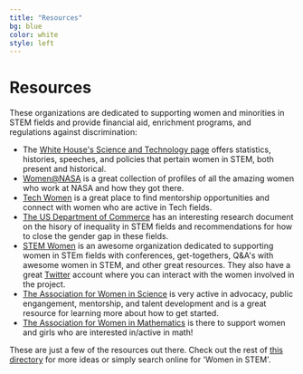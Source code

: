 ```yaml
---
title: "Resources"
bg: blue
color: white
style: left
---
```


# Resources

These organizations are dedicated to supporting women and minorities in STEM fields and provide financial aid, enrichment programs, and regulations against discrimination:

- The [White House's Science and Technology page](https://www.whitehouse.gov/administration/eop/ostp/women) offers statistics, histories, speeches, and policies that pertain women in STEM, both present and historical.
- [Women@NASA](http://women.nasa.gov/) is a great collection of profiles of all the amazing women who work at NASA and how they got there.
- [Tech Women](http://www.techwomen.org/) is a great place to find mentorship opportunities and connect with women who are active in Tech fields.
- [The US Department of Commerce](http://www.esa.doc.gov/sites/default/files/womeninstemagaptoinnovation8311.pdf) has an interesting research document on the hisory of inequality in STEM fields and recommendations for how to close the gender gap in these fields.
- [STEM Women](http://www.stemwomen.net/) is an awesome organization dedicated to supporting women in STEm fields with conferences, get-togethers, Q&A's with awesome women in STEM, and other great resources. They also have a great [Twitter](https://twitter.com/stemwomen) account where you can interact with the women involved in the project.
- [The Association for Women in Science](http://www.awis.org/) is very active in advocacy, public engangement, mentorship, and talent development and is a great resource for learning more about how to get started.
- [The Association for Women in Mathematics](https://sites.google.com/site/awmmath/home) is there to support women and girls who are interested in/active in math!

These are just a few of the resources out there. Check out the rest of [this directory](http://www.onlineuniversities.com/blog/2012/10/40-important-online-resources-women-stem/) for more ideas or simply search online for 'Women in STEM'. 
